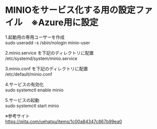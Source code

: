 # MINIOをサービス化する用の設定ファイル　※Azure用に設定

1.起動用の専用ユーザーを作成  
sudo useradd -s /sbin/nologin minio-user

2.minio.service を下記のディレクトリに配置  
/etc/systemd/system/minio.service

3.minio.conf を下記のディレクトリに配置  
/etc/default/minio.conf

4.サービスの有効化  
sudo systemctl enable minio

5.サービスの起動  
sudo systemctl start minio

※参考サイト  
https://qiita.com/uehatsu/items/1c00a84347c867b99ea0
